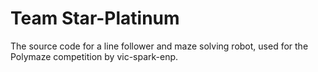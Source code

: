 # Team Star-Platinum
The source code for a line follower and maze solving robot, used for the Polymaze competition by vic-spark-enp.
